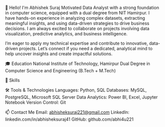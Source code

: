 👋 Hello! I'm Abhishek Suraj
Motivated Data Analyst with a strong foundation in computer science, equipped with a dual degree from NIT Hamirpur. I have hands-on experience in analyzing complex datasets, extracting meaningful insights, and using data-driven strategies to drive business decisions. I am always excited to collaborate on projects involving data visualization, predictive analytics, and business intelligence.

I’m eager to apply my technical expertise and contribute to innovative, data-driven projects. Let’s connect if you need a dedicated, analytical mind to help uncover insights and create impactful solutions.


🎓 Education
National Institute of Technology, Hamirpur
Dual Degree in Computer Science and Engineering (B.Tech + M.Tech)



🚀 Skills

🛠️ Tools & Technologies
Languages: Python, SQL
Databases: MySQL, PostgreSQL, Microsoft SQL Server
Data Analytics: Power BI, Excel, Jupyter Notebook
Version Control: Git

📫 Contact Me
Email: abhisheksuraj221@gmail.com
LinkedIn: linkedin.com/in/abhisheksuraj41
GitHub: github.com/abhi4u221


